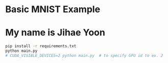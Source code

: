# Basic MNIST Example
# My name is Jihae Yoon
```bash
pip install -r requirements.txt
python main.py
# CUDA_VISIBLE_DEVICES=2 python main.py  # to specify GPU id to ex. 2
```
